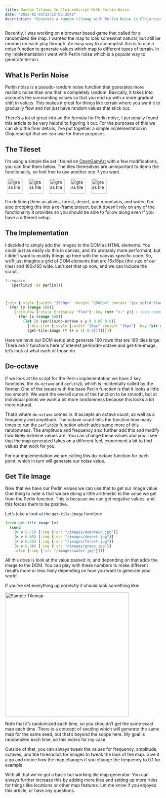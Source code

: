 ```yaml
---
title: Random Tilemap In ClojureScript With Perlin Noise
date: "2022-02-03T22:12:03.284Z"
description: "Generate a random tilemap with Perlin Noise in Clojurescript"
---
```


Recently, I was working on a browser based game that called for a randomized tile map. I wanted the map to look somewhat natural, but still be random on each play through. An easy way to accomplish this is to use a noise function to generate values which map to different types of terrain. In my implementation I went with Perlin noise which is a popular way to generate terrain.



## What Is Perlin Noise

Perlin noise is a pseudo-random noise function that generates more realistic noise than one that is completely random. Basically, it takes into accounts the surrounding values so that you end up with a more gradual shift in values. This makes it great for things like terrain where you want it to gradually flow and not just have random values that stick out.

There’s a lot of great info on the formula for Perlin noise, I personally found this article to be very helpful to figuring it out. For the purposes of this we can skip the finer details, I’ve put together a simple implementation in Clojurescript that we can use for these purposes.


## The Tileset

I’m using a simple tile set I found on <a href="https://opengameart.org/content/overworld-tiles-1" target="_blank">OpenGamArt</a> with a few modifications, you can find them below. The tiles themselves are unimportant to demo the functionality, so feel free to use another one if you want.

<div class="flex-row">
  <img src="/images/perlin/grass.jpg" width="48px" height="48px" alt="grass tile" style="padding: 0px 8px"/>
  <img src="/images/perlin/forest.jpg" width="48px" height="48px" alt="grass tile" style="padding: 0px 8px"/>
  <img src="/images/perlin/desert.jpg" width="48px" height="48px" alt="grass tile" style="padding: 0px 8px"/>
  <img src="/images/perlin/mountain.jpg" width="48px" height="48px" alt="grass tile" style="padding: 0px 8px"/>
  <img src="/images/perlin/water.jpg" width="48px" height="48px" alt="grass tile" style="padding: 0px 8px"/>
</div>

I’m defining them as plains, forest, desert, and mountains, and water. I’m also dropping this into a re-frame project, but it doesn’t rely on any of the functionality it provides so you should be able to follow along even if you have a different setup.


## The Implementation

I decided to simply add the images to the DOM as HTML elements. You could just as easily do this in canvas, and it’s probably more performant, but I didn’t want to muddy things up here with the canvas specific code. So, we’ll just imagine a grid of DOM elements that are 16x16px (the size of our tiles) and 160x160 wide. Let’s set that up now, and we can include the script.

```clojure
(:require
   [perlin2d :as perlin]))



[:div {:style {:width "2560px" :height "2560px" :border "1px solid black"}}
  (for [y (range 160)]
    [:div.Row {:style {:display "flex"} :key (str "x-" y)} ; this removes errors but isn’t unique
      (for [x (range 160)]
        (let [v (perlin/do-octave x y 8 0.05 0.8)]
          [:div.item {:style {:width "16px" :height "16px"} :key (str x "-" y)} ; same as above
          (get-tile-image (* (+ v 1) 0.5))]))])]
```

Here we have our DOM setup and generate 160 rows that are 160 tiles large. There are 2 functions here of interest perlin/do-octave and get-tile-image, let’s look at what each of those do.

## Do-octave

If we look at the script for the Perlin implementation we have 2 key functions, the ```do-octave``` and ```perlin2D```, which is incidentally called by the former. One of the issues with the base Perlin function is that it looks a little too smooth. We want the overall curve of the function to be smooth, but at individual points we want a bit more randomness because this looks a lot more natural.

That’s where ```do-octave``` comes in. It accepts an octave count, as well as a frequency and amplitude. The octave count tells the function how many times to run the ```perlind2D``` function which adds some more of this randomness. The amplitude and frequency also further add this and modify how likely extreme values are. You can change these values and you’ll see that the map generated takes on a different feel, experiment a bit to find values that work for you.

For our implementation we are calling this do-octave function for each point, which in turn will generate our noise value.

## Get Tile Image

Now that we have our Perlin values we can use that to get our image value. One thing to note  is that we are doing a little arithmetic to the value we get from the Perlin function. This is because we can get negative values, and this forces them to be positive.

Let’s take a look at the ```get-tile-image``` function:

```clojure
(defn get-tile-image [v]
  (cond
    (> v 0.75) [:img {:src "/images/mountain.jpg"}]
    (> v 0.65) [:img {:src "/images/desert.jpg"}]
    (> v 0.55) [:img {:src "/images/forest.jpg"}]
    (> v 0.30) [:img {:src "/images/grass.jpg"}]
    :else [:img {:src "/images/water.jpg"}]))
```


All this does is look at the value passed in, and depending on that adds the image to the DOM. You can play with these numbers to make different results more or less likely depending on how you want to generate your world.

If you’ve set everything up correctly it should look something like:


<img src="/images/perlin/tilemap.jpg" width="400px" alt="Sample Tilemap"/>


Note that it’s randomized each time, so you shouldn’t get the same exact map each time. There is a concept of seeding which will generate the same map for the same seed, but that’s beyond the scope here. My goal is randomized each time, so this works for my case.

Outside of that, you can always tweak the values for frequency, amplitude, octaves, and the thresholds for images to tweak the look of the map. Give it a go and notice how the map changes if you change the frequency to 0.1 for example.


With all that we’ve got a basic but working tile map generator. You can always further increase this by adding more tiles and setting up more rules for things like locations or other map features. Let me know if you enjoyed this article, or have any questions.
